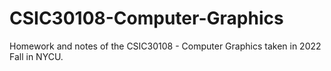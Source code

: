 # CSIC30108-Computer-Graphics
Homework and notes of the CSIC30108 - Computer Graphics taken in 2022 Fall in NYCU.
